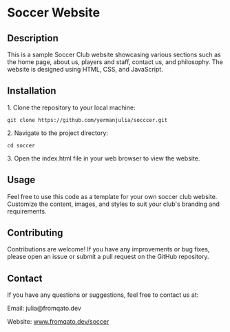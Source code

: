 <!DOCTYPE html>
<html lang="en">

<head>
  <meta charset="UTF-8">
  <meta name="viewport" content="width=device-width, initial-scale=1.0">
  <title>README.md</title>
</head>

<body>
  <h1>Soccer Website</h1>

  <h2>Description</h2>
  <p>This is a sample Soccer Club website showcasing various sections such as the home page, about us, players and staff,
    contact us, and philosophy. The website is designed using HTML, CSS, and JavaScript.</p>

  <h2>Installation</h2>
  <p>1. Clone the repository to your local machine:</p>
  <pre><code>git clone https://github.com/yermanjulia/socccer.git</code></pre>
  <p>2. Navigate to the project directory:</p>
  <pre><code>cd soccer</code></pre>
  <p>3. Open the index.html file in your web browser to view the website.</p>

  <h2>Usage</h2>
  <p>Feel free to use this code as a template for your own soccer club website. Customize the content, images, and styles
    to suit your club's branding and requirements.</p>

  <h2>Contributing</h2>
  <p>Contributions are welcome! If you have any improvements or bug fixes, please open an issue or submit a pull request
    on the GitHub repository.</p>

  <h2>Contact</h2>
  <p>If you have any questions or suggestions, feel free to contact us at:</p>
  <p>Email: julia@fromqato.dev</p>
  <p>Website: <a href="https://www.fromqato.dev/soccer">www.fromqato.dev/soccer</a></p>
</body>

</html>
